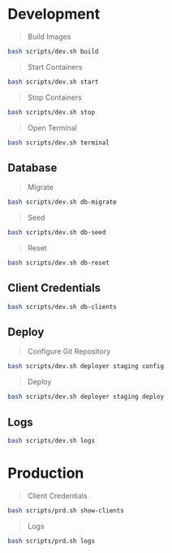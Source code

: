 # Development

> Build Images

```bash
bash scripts/dev.sh build
```

> Start Containers

```bash
bash scripts/dev.sh start
```

> Stop Containers

```bash
bash scripts/dev.sh stop
```

> Open Terminal

```bash
bash scripts/dev.sh terminal
```

## Database

> Migrate

```bash
bash scripts/dev.sh db-migrate
```

> Seed

```bash
bash scripts/dev.sh db-seed
```

> Reset

```bash
bash scripts/dev.sh db-reset
```

## Client Credentials

```bash
bash scripts/dev.sh db-clients
```

## Deploy

> Configure Git Repository

```bash
bash scripts/dev.sh deployer staging config
```

> Deploy

```bash
bash scripts/dev.sh deployer staging deploy
```

## Logs

```bash
bash scripts/dev.sh logs
```

# Production

> Client Credentials

```bash
bash scripts/prd.sh show-clients
```

> Logs

```bash
bash scripts/prd.sh logs
```

